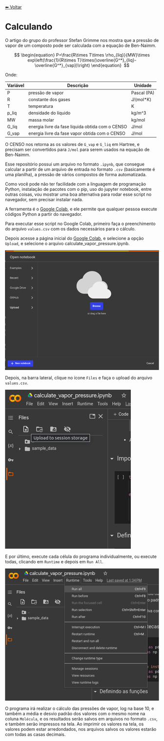 [⬅ Voltar](../README.md)

# Calculando

O artigo do grupo do professor Stefan Grimme nos mostra que a pressão de vapor de um composto pode ser calculada com a equação de Ben-Naimm.  

$$
\begin{equation} P=\frac{R\times T\times \rho_{liq}}{MW}\times exp\left(\frac{1}{R\times T}\times(\overline{G^*}_{liq}-\overline{G^*}_{vap})\right) \end{equation} 
$$

Onde:

| Variável | Descrição | Unidade |
| --- | --- | --- |
| P | pressão de vapor | Pascal (PA) |
| R | constante dos gases | J/(mol*K) |
| T | temperatura | K |
| p_liq | densidade do líquido | kg/m^3 |
| MW | massa molar | kg/mol |
| G_liq | energia livre da fase líquida obtida com o CENSO | J/mol |
| G_vap | energia livre da fase vapor obtida com o CENSO | J/mol |

O CENSO nos retorna as os valores de `G_vap` e `G_liq` em Hartree, e precisam ser convertidos para `J/mol` para serem usados na equação de Ben-Naimm.

Esse repositório possui um arquivo no formato `.ipynb`, que consegue calcular a partir de um arquivo de entrada no formato `.csv` (basicamente é uma planilha), a pressão de vários compostos de forma automatizada.

Como você pode não ter facilidade com a linguagem de programação Python, instalação de pacotes com o pip, uso do jupyter notebook, entre outras coisas, vou mostrar uma boa alternativa para rodar esse script no navegador, sem precisar instalar nada.

A ferramenta é o [Google Colab](https://colab.research.google.com/), e ele permite que qualquer pessoa execute códigos Python a partir do navegador.

Para executar esse script no Google Colab, primeiro faça o preenchimento do arquivo `values.csv` com os dados necessários para o cálculo.

Depois acesse a página inicial do [Google Colab](https://colab.research.google.com/), e selecione a opção `Upload`, e selecione o arquivo calculate_vapor_pressure.ipynb.

![upload](../assets/upload.png)

Depois, na barra lateral, clique no ícone `Files` e faça o upload do arquivo `values.csv`.

![files](../assets/files.png)

E por último, execute cada célula do programa individualmente, ou execute todas, clicando em `Runtime` e depois em `Run All`.

![run](../assets/run.png)

O programa irá realizar o cálculo das pressões de vapor, log na base 10, e também a média e desvio padrão dos valores com o mesmo nome na coluna `Molécula`, e os resultados serão salvos em arquivos no formato `.csv`, e também serão impressos na tela.
Ao imprimir os valores na tela, os valores podem estar arredondados, nos arquivos salvos os valores estarão com todas as casas decimais.